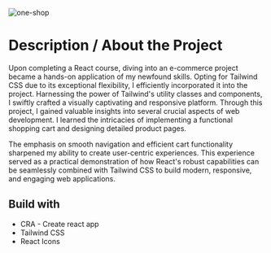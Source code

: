 
![one-shop](https://github.com/RohitAmdahl/one-shop-onlineshop-ca/assets/91061651/6b904861-e420-4d9e-9aaa-512581812b4c)

# Description / About the Project 
Upon completing a React course, diving into an e-commerce project became a hands-on application of my newfound skills. Opting for Tailwind CSS due to its exceptional flexibility, I efficiently incorporated it into the project. Harnessing the power of Tailwind's utility classes and components, I swiftly crafted a visually captivating and responsive platform. Through this project, I gained valuable insights into several crucial aspects of web development. I learned the intricacies of implementing a functional shopping cart and designing detailed product pages.

The emphasis on smooth navigation and efficient cart functionality sharpened my ability to create user-centric experiences. This experience served as a practical demonstration of how React's robust capabilities can be seamlessly combined with Tailwind CSS to build modern, responsive, and engaging web applications.


## Build with
- CRA - Create react app
- Tailwind CSS
- React Icons
  
